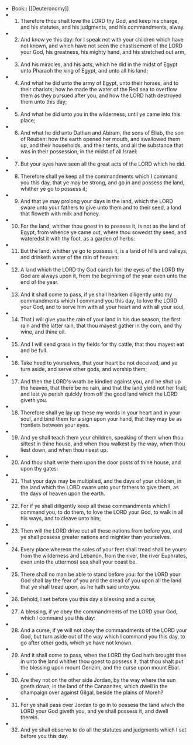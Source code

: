 - Book:: [[Deuteronomy]]
- 1. Therefore thou shalt love the LORD thy God, and keep his charge, and his statutes, and his judgments, and his commandments, alway.
- 2. And know ye this day: for I speak not with your children which have not known, and which have not seen the chastisement of the LORD your God, his greatness, his mighty hand, and his stretched out arm,
- 3. And his miracles, and his acts, which he did in the midst of Egypt unto Pharaoh the king of Egypt, and unto all his land;
- 4. And what he did unto the army of Egypt, unto their horses, and to their chariots; how he made the water of the Red sea to overflow them as they pursued after you, and how the LORD hath destroyed them unto this day;
- 5. And what he did unto you in the wilderness, until ye came into this place;
- 6. And what he did unto Dathan and Abiram, the sons of Eliab, the son of Reuben: how the earth opened her mouth, and swallowed them up, and their households, and their tents, and all the substance that was in their possession, in the midst of all Israel:
- 7. But your eyes have seen all the great acts of the LORD which he did.
- 8. Therefore shall ye keep all the commandments which I command you this day, that ye may be strong, and go in and possess the land, whither ye go to possess it;
- 9. And that ye may prolong your days in the land, which the LORD sware unto your fathers to give unto them and to their seed, a land that floweth with milk and honey.
- 10. For the land, whither thou goest in to possess it, is not as the land of Egypt, from whence ye came out, where thou sowedst thy seed, and wateredst it with thy foot, as a garden of herbs:
- 11. But the land, whither ye go to possess it, is a land of hills and valleys, and drinketh water of the rain of heaven:
- 12. A land which the LORD thy God careth for: the eyes of the LORD thy God are always upon it, from the beginning of the year even unto the end of the year.
- 13. And it shall come to pass, if ye shall hearken diligently unto my commandments which I command you this day, to love the LORD your God, and to serve him with all your heart and with all your soul,
- 14. That I will give you the rain of your land in his due season, the first rain and the latter rain, that thou mayest gather in thy corn, and thy wine, and thine oil.
- 15. And I will send grass in thy fields for thy cattle, that thou mayest eat and be full.
- 16. Take heed to yourselves, that your heart be not deceived, and ye turn aside, and serve other gods, and worship them;
- 17. And then the LORD's wrath be kindled against you, and he shut up the heaven, that there be no rain, and that the land yield not her fruit; and lest ye perish quickly from off the good land which the LORD giveth you.
- 18. Therefore shall ye lay up these my words in your heart and in your soul, and bind them for a sign upon your hand, that they may be as frontlets between your eyes.
- 19. And ye shall teach them your children, speaking of them when thou sittest in thine house, and when thou walkest by the way, when thou liest down, and when thou risest up.
- 20. And thou shalt write them upon the door posts of thine house, and upon thy gates:
- 21. That your days may be multiplied, and the days of your children, in the land which the LORD sware unto your fathers to give them, as the days of heaven upon the earth.
- 22. For if ye shall diligently keep all these commandments which I command you, to do them, to love the LORD your God, to walk in all his ways, and to cleave unto him;
- 23. Then will the LORD drive out all these nations from before you, and ye shall possess greater nations and mightier than yourselves.
- 24. Every place whereon the soles of your feet shall tread shall be yours: from the wilderness and Lebanon, from the river, the river Euphrates, even unto the uttermost sea shall your coast be.
- 25. There shall no man be able to stand before you: for the LORD your God shall lay the fear of you and the dread of you upon all the land that ye shall tread upon, as he hath said unto you.
- 26. Behold, I set before you this day a blessing and a curse;
- 27. A blessing, if ye obey the commandments of the LORD your God, which I command you this day:
- 28. And a curse, if ye will not obey the commandments of the LORD your God, but turn aside out of the way which I command you this day, to go after other gods, which ye have not known.
- 29. And it shall come to pass, when the LORD thy God hath brought thee in unto the land whither thou goest to possess it, that thou shalt put the blessing upon mount Gerizim, and the curse upon mount Ebal.
- 30. Are they not on the other side Jordan, by the way where the sun goeth down, in the land of the Canaanites, which dwell in the champaign over against Gilgal, beside the plains of Moreh?
- 31. For ye shall pass over Jordan to go in to possess the land which the LORD your God giveth you, and ye shall possess it, and dwell therein.
- 32. And ye shall observe to do all the statutes and judgments which I set before you this day.
